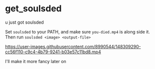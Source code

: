 # get_soulsded
u just got soulsded

Set `soulsded` to your PATH, and make sure `you-died.mp4` is along side it.
Then run `soulsded <image> <output-file>`



https://user-images.githubusercontent.com/8990544/148309290-cc56f110-c9c4-4b79-9241-b03e57c11bd8.mp4



I'll make it more fancy later on
